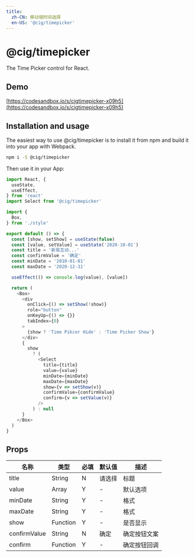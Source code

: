 ```yaml
---
title:
  zh-CN: 移动端时间选择
  en-US: '@cig/timepicker'
---
```


# @cig/timepicker
The Time Picker control for React.

## Demo
[https://codesandbox.io/s/cigtimepicker-x09h5](https://codesandbox.io/s/cigtimepicker-x09h5)

## Installation and usage
The easiest way to use @cig/timepicker is to install it from npm and build it into your app with Webpack.

```bash
npm i -S @cig/timepicker
```

Then use it in your App:

```js
import React, {
  useState,
  useEffect,
} from 'react'
import Select from '@cig/timepicker'

import {
  Box,
} from './style'

export default () => {
  const [show, setShow] = useState(false)
  const [value, setValue] = useState('2020-10-01')
  const title = '新易互动...'
  const confirmValue = '确定'
  const minDate = '2010-01-01'
  const maxDate = '2020-12-31'

  useEffect(() => console.log(value), [value])

  return (
    <Box>
      <div
        onClick={() => setShow(!show)}
        role="button"
        onKeyUp={() => {}}
        tabIndex={0}
      >
        {show ? 'Time Pikcer Hide' : 'Time Picker Show'}
      </div>
      {
        show
          ? (
            <Select
              title={title}
              value={value}
              minDate={minDate}
              maxDate={maxDate}
              show={v => setShow(v)}
              confirmValue={confirmValue}
              confirm={v => setValue(v)}
            />
          ) : null
      }
    </Box>
  )
}
```

## Props
| 名称 | 类型 | 必填 | 默认值 | 描述 |
| --- | --- | --- | --- | --- |
| title | String | N | 请选择 | 标题 |
| value | Array | Y | - | 默认选项 |
| minDate | String | Y | - | 格式 |
| maxDate | String | Y | - | 格式 |
| show | Function | Y | - | 是否显示 |
| confirmValue | String | N | 确定 | 确定按钮文案 |
| confirm | Function | Y | - | 确定按钮回调 |

